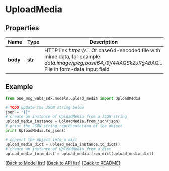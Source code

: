 # UploadMedia


## Properties
Name | Type | Description | Notes
------------ | ------------- | ------------- | -------------
**body** | **str** | HTTP link *https://...*  Or base64-encoded file with mime data, for example *data:image/jpeg;base64,/9j/4AAQSkZJRgABAQ...*   File in form-data input field | 

## Example

```python
from one_msg_waba_sdk.models.upload_media import UploadMedia

# TODO update the JSON string below
json = "{}"
# create an instance of UploadMedia from a JSON string
upload_media_instance = UploadMedia.from_json(json)
# print the JSON string representation of the object
print UploadMedia.to_json()

# convert the object into a dict
upload_media_dict = upload_media_instance.to_dict()
# create an instance of UploadMedia from a dict
upload_media_form_dict = upload_media.from_dict(upload_media_dict)
```
[[Back to Model list]](../README.md#documentation-for-models) [[Back to API list]](../README.md#documentation-for-api-endpoints) [[Back to README]](../README.md)


